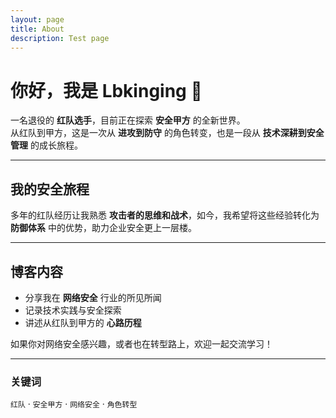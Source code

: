 ```yaml
---
layout: page
title: About
description: Test page
---
```

# 你好，我是 Lbkinging 👋  

一名退役的 **红队选手**，目前正在探索 **安全甲方** 的全新世界。  
从红队到甲方，这是一次从 **进攻到防守** 的角色转变，也是一段从 **技术深耕到安全管理** 的成长旅程。

---

## 我的安全旅程  
多年的红队经历让我熟悉 **攻击者的思维和战术**，如今，我希望将这些经验转化为 **防御体系** 中的优势，助力企业安全更上一层楼。

---

## 博客内容  
- 分享我在 **网络安全** 行业的所见所闻  
- 记录技术实践与安全探索  
- 讲述从红队到甲方的 **心路历程**  

如果你对网络安全感兴趣，或者也在转型路上，欢迎一起交流学习！  

---

### **关键词**  
`红队` · `安全甲方` · `网络安全` · `角色转型`
